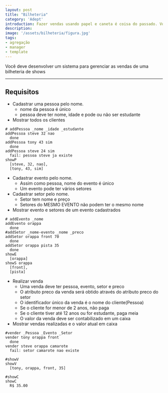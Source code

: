 ```yaml
---
layout: post
title: "Bilheteria"
category: 'Adept'
introduction: Fazer vendas usando papel e caneta é coisa do passado. Você foi contratado para modernizar a bilheteria do seu bairro e trazer ela pro século XXI 
description:
image: '/assets/bilheteria/figura.jpg'
tags:
- agregação
- manager
- template
---
```


Você deve desenvolver um sistema para gerenciar as vendas de uma bilheteria de shows

---

## Requisitos

- Cadastrar uma pessoa pelo nome.
    - nome da pessoa é único
    - pessoa deve ter nome, idade e pode ou não ser estudante
- Mostrar todos os clientes

```
# addPessoa _nome _idade _estudante
addPessoa steve 32 nao
  done
addPessoa tony 43 sim
  done
addPessoa steve 24 sim
  fail: pessoa steve ja existe
showP
  [steve, 32, nao],
  [tony, 43, sim]

```

- Cadastrar evento pelo nome.
    - Assim como pessoa, nome do evento é único
    - Um evento pode ter vários setores
- Cadastrar setor pelo nome.
    - Setor tem nome e preço
    - Setores do MESMO EVENTO não podem ter o mesmo nome
- Mostrar evento e setores de um evento cadastrados

```
# addEvento _nome
addEvento orappa
  done
#addSetor _nome-evento _nome _preco
addSetor orappa front 70
  done
addSetor orappa pista 35
  done
showE
  [orappa]
showS orappa
  [front],
  [pista]

```

- Realizar venda
    - Uma venda deve ter pessoa, evento, setor e preco
    - O atributo preco da venda será obtido através do atributo preco do setor
    - O identificador único da venda é o nome do cliente(Pessoa)
    - Se o cliente for menor de 2 anos, não paga
    - Se o cliente tiver até 12 anos ou for estudante, paga meia
    - O valor da venda deve ser contabilizado em um caixa
- Mostrar vendas realizadas e o valor atual em caixa

```
#vender _Pessoa _Evento _Setor
vender tony orappa front
  done
vender steve orappa camarote
  fail: setor camarote nao existe

#showV
showV
  [tony, orappa, front, 35]

#showC
showC
  R$ 35.00
```
